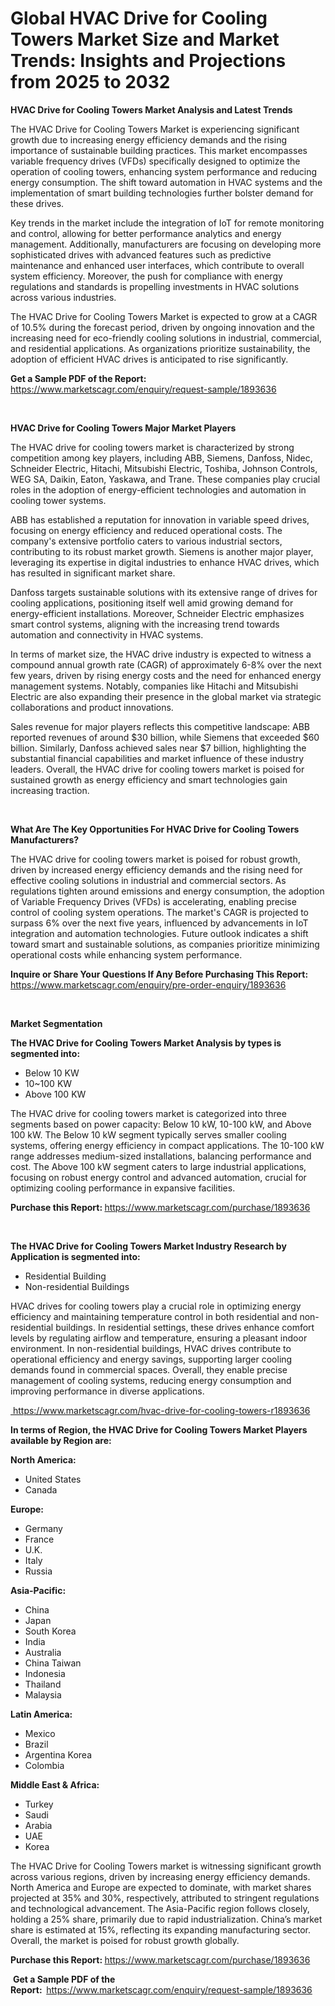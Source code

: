 <p><h1>Global HVAC Drive for Cooling Towers Market Size and Market Trends: Insights and Projections from 2025 to 2032</h1></p><p><strong>HVAC Drive for Cooling Towers Market Analysis and Latest Trends</strong></p>
<p><p>The HVAC Drive for Cooling Towers Market is experiencing significant growth due to increasing energy efficiency demands and the rising importance of sustainable building practices. This market encompasses variable frequency drives (VFDs) specifically designed to optimize the operation of cooling towers, enhancing system performance and reducing energy consumption. The shift toward automation in HVAC systems and the implementation of smart building technologies further bolster demand for these drives.</p><p>Key trends in the market include the integration of IoT for remote monitoring and control, allowing for better performance analytics and energy management. Additionally, manufacturers are focusing on developing more sophisticated drives with advanced features such as predictive maintenance and enhanced user interfaces, which contribute to overall system efficiency. Moreover, the push for compliance with energy regulations and standards is propelling investments in HVAC solutions across various industries.</p><p>The HVAC Drive for Cooling Towers Market is expected to grow at a CAGR of 10.5% during the forecast period, driven by ongoing innovation and the increasing need for eco-friendly cooling solutions in industrial, commercial, and residential applications. As organizations prioritize sustainability, the adoption of efficient HVAC drives is anticipated to rise significantly.</p></p>
<p><strong>Get a Sample PDF of the Report:&nbsp;</strong> <a href="https://www.marketscagr.com/enquiry/request-sample/1893636?utm_campaign=2819&utm_medium=2&utm_source=Github&utm_content=ia&utm_term=12042025&utm_id=hvac-drive-for-cooling-towers">https://www.marketscagr.com/enquiry/request-sample/1893636</a></p>
<p>&nbsp;</p>
<p><strong>HVAC Drive for Cooling Towers Major Market Players</strong></p>
<p><p>The HVAC drive for cooling towers market is characterized by strong competition among key players, including ABB, Siemens, Danfoss, Nidec, Schneider Electric, Hitachi, Mitsubishi Electric, Toshiba, Johnson Controls, WEG SA, Daikin, Eaton, Yaskawa, and Trane. These companies play crucial roles in the adoption of energy-efficient technologies and automation in cooling tower systems.</p><p>ABB has established a reputation for innovation in variable speed drives, focusing on energy efficiency and reduced operational costs. The company's extensive portfolio caters to various industrial sectors, contributing to its robust market growth. Siemens is another major player, leveraging its expertise in digital industries to enhance HVAC drives, which has resulted in significant market share. </p><p>Danfoss targets sustainable solutions with its extensive range of drives for cooling applications, positioning itself well amid growing demand for energy-efficient installations. Moreover, Schneider Electric emphasizes smart control systems, aligning with the increasing trend towards automation and connectivity in HVAC systems. </p><p>In terms of market size, the HVAC drive industry is expected to witness a compound annual growth rate (CAGR) of approximately 6-8% over the next few years, driven by rising energy costs and the need for enhanced energy management systems. Notably, companies like Hitachi and Mitsubishi Electric are also expanding their presence in the global market via strategic collaborations and product innovations.</p><p>Sales revenue for major players reflects this competitive landscape: ABB reported revenues of around $30 billion, while Siemens that exceeded $60 billion. Similarly, Danfoss achieved sales near $7 billion, highlighting the substantial financial capabilities and market influence of these industry leaders. Overall, the HVAC drive for cooling towers market is poised for sustained growth as energy efficiency and smart technologies gain increasing traction.</p></p>
<p>&nbsp;</p>
<p><strong>What Are The Key Opportunities For HVAC Drive for Cooling Towers Manufacturers?</strong></p>
<p><p>The HVAC drive for cooling towers market is poised for robust growth, driven by increased energy efficiency demands and the rising need for effective cooling solutions in industrial and commercial sectors. As regulations tighten around emissions and energy consumption, the adoption of Variable Frequency Drives (VFDs) is accelerating, enabling precise control of cooling system operations. The market's CAGR is projected to surpass 6% over the next five years, influenced by advancements in IoT integration and automation technologies. Future outlook indicates a shift toward smart and sustainable solutions, as companies prioritize minimizing operational costs while enhancing system performance.</p></p>
<p><strong>Inquire or Share Your Questions If Any Before Purchasing This Report:</strong> <a href="https://www.marketscagr.com/enquiry/pre-order-enquiry/1893636?utm_campaign=2819&utm_medium=2&utm_source=Github&utm_content=ia&utm_term=12042025&utm_id=hvac-drive-for-cooling-towers">https://www.marketscagr.com/enquiry/pre-order-enquiry/1893636</a></p>
<p>&nbsp;</p>
<p><strong>Market Segmentation</strong></p>
<p><strong>The HVAC Drive for Cooling Towers Market Analysis by types is segmented into:</strong></p>
<p><ul><li>Below 10 KW</li><li>10~100 KW</li><li>Above 100 KW</li></ul></p>
<p><p>The HVAC drive for cooling towers market is categorized into three segments based on power capacity: Below 10 kW, 10-100 kW, and Above 100 kW. The Below 10 kW segment typically serves smaller cooling systems, offering energy efficiency in compact applications. The 10-100 kW range addresses medium-sized installations, balancing performance and cost. The Above 100 kW segment caters to large industrial applications, focusing on robust energy control and advanced automation, crucial for optimizing cooling performance in expansive facilities.</p></p>
<p><strong>Purchase this Report:&nbsp;</strong><a href="https://www.marketscagr.com/purchase/1893636?utm_campaign=2819&utm_medium=2&utm_source=Github&utm_content=ia&utm_term=12042025&utm_id=hvac-drive-for-cooling-towers">https://www.marketscagr.com/purchase/1893636</a></p>
<p>&nbsp;</p>
<p><strong>The HVAC Drive for Cooling Towers Market Industry Research by Application is segmented into:</strong></p>
<p><ul><li>Residential Building</li><li>Non-residential Buildings</li></ul></p>
<p><p>HVAC drives for cooling towers play a crucial role in optimizing energy efficiency and maintaining temperature control in both residential and non-residential buildings. In residential settings, these drives enhance comfort levels by regulating airflow and temperature, ensuring a pleasant indoor environment. In non-residential buildings, HVAC drives contribute to operational efficiency and energy savings, supporting larger cooling demands found in commercial spaces. Overall, they enable precise management of cooling systems, reducing energy consumption and improving performance in diverse applications.</p></p>
<p><a href="https://www.marketscagr.com/hvac-drive-for-cooling-towers-r1893636?utm_campaign=2819&utm_medium=2&utm_source=Github&utm_content=ia&utm_term=12042025&utm_id=hvac-drive-for-cooling-towers">&nbsp;https://www.marketscagr.com/hvac-drive-for-cooling-towers-r1893636</a></p>
<p><strong>In terms of Region, the HVAC Drive for Cooling Towers Market Players available by Region are:</strong></p>
<p>
    <p> <strong> North America: </strong>
        <ul>
            <li>United States</li>
            <li>Canada</li>
        </ul>
        </p> 
    <p> <strong> Europe: </strong>
        <ul>
            <li>Germany</li>
            <li>France</li>
            <li>U.K.</li>
            <li>Italy</li>
            <li>Russia</li>
        </ul>
        </p> 
    <p> <strong> Asia-Pacific: </strong>
        <ul>
            <li>China</li>
            <li>Japan</li>
            <li>South Korea</li>
            <li>India</li>
            <li>Australia</li>
            <li>China Taiwan</li>
            <li>Indonesia</li>
            <li>Thailand</li>
            <li>Malaysia</li>
        </ul>
        </p> 
    <p> <strong> Latin America: </strong>
        <ul>
            <li>Mexico</li>
            <li>Brazil</li>
            <li>Argentina Korea</li>
            <li>Colombia</li>
        </ul>
        </p> 
    <p> <strong> Middle East & Africa: </strong>
        <ul>
            <li>Turkey</li>
            <li>Saudi</li>
            <li>Arabia</li>
            <li>UAE</li>
            <li>Korea</li>
        </ul>
    </p>
    </p>
<p><p>The HVAC Drive for Cooling Towers market is witnessing significant growth across various regions, driven by increasing energy efficiency demands. North America and Europe are expected to dominate, with market shares projected at 35% and 30%, respectively, attributed to stringent regulations and technological advancement. The Asia-Pacific region follows closely, holding a 25% share, primarily due to rapid industrialization. China’s market share is estimated at 15%, reflecting its expanding manufacturing sector. Overall, the market is poised for robust growth globally.</p></p>
<p><strong>Purchase this Report: </strong><a href="https://www.marketscagr.com/purchase/1893636?utm_campaign=2819&utm_medium=2&utm_source=Github&utm_content=ia&utm_term=12042025&utm_id=hvac-drive-for-cooling-towers">https://www.marketscagr.com/purchase/1893636</a></p>
<p>&nbsp;<strong>Get a Sample PDF of the Report:&nbsp;&nbsp;</strong><a href="https://www.marketscagr.com/enquiry/request-sample/1893636?utm_campaign=2819&utm_medium=2&utm_source=Github&utm_content=ia&utm_term=12042025&utm_id=hvac-drive-for-cooling-towers">https://www.marketscagr.com/enquiry/request-sample/1893636</a></p>
<p><strong></strong></p>
<p><p></p><p></p><p></p></p>